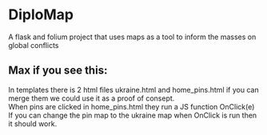 # DiploMap

A flask and folium project that uses maps as a tool to inform the masses on global conflicts

## Max if you see this:
In templates there is 2 html files ukraine.html and home_pins.html if you can merge them we could use it as a proof of consept.<br/>
When pins are clicked in home_pins.html they run a JS function OnClick(e) <br/>
If you can change the pin map to the ukraine map when OnClick is run then it should work.
